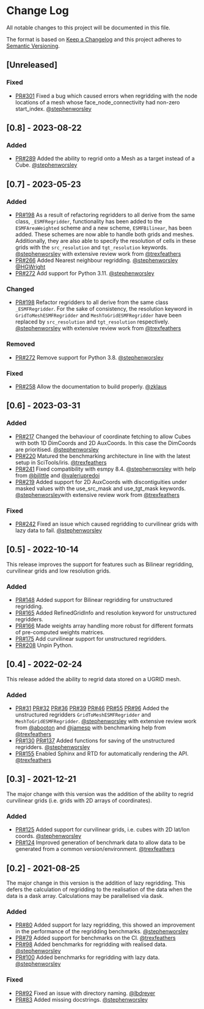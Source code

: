 
# Change Log
All notable changes to this project will be documented in this file.
 
The format is based on [Keep a Changelog](http://keepachangelog.com/)
and this project adheres to [Semantic Versioning](http://semver.org/).

## [Unreleased]

### Fixed

- [PR#301](https://github.com/SciTools-incubator/iris-esmf-regrid/pull/301)
  Fixed a bug which caused errors when regridding with the node locations
  of a mesh whose face_node_connectivity had non-zero start_index.
  [@stephenworsley](https://github.com/stephenworsley)

## [0.8] - 2023-08-22

### Added

- [PR#289](https://github.com/SciTools-incubator/iris-esmf-regrid/pull/289)
  Added the ability to regrid onto a Mesh as a target instead of a Cube.
  [@stephenworsley](https://github.com/stephenworsley)

## [0.7] - 2023-05-23

### Added

- [PR#198](https://github.com/SciTools-incubator/iris-esmf-regrid/pull/198)
  As a result of refactoring regridders to all derive from the same class,
  `_ESMFRegridder`, functionality has been added to the `ESMFAreaWeighted`
  scheme and a new scheme, `ESMFBilinear`, has been added.
  These schemes are now able to handle both grids and meshes.
  Additionally, they are also able to specify the resolution of cells in
  these grids with the `src_resolution` and `tgt_resolution` keywords.
  [@stephenworsley](https://github.com/stephenworsley) with extensive review
  work from [@trexfeathers](https://github.com/trexfeathers)
- [PR#266](https://github.com/SciTools-incubator/iris-esmf-regrid/pull/266)
  Added Nearest neighbour regridding.
  [@stephenworsley](https://github.com/stephenworsley)
  [@HGWright](https://github.com/HGWright)
- [PR#272](https://github.com/SciTools-incubator/iris-esmf-regrid/pull/272)
  Add support for Python 3.11.
  [@stephenworsley](https://github.com/stephenworsley)

### Changed

- [PR#198](https://github.com/SciTools-incubator/iris-esmf-regrid/pull/198)
  Refactor regridders to all derive from the same class `_ESMFRegridder`.
  For the sake of consistency, the resolution keyword in
  `GridToMeshESMFRegridder` and `MeshToGridESMFRegridder` have been
  replaced by `src_resolution` and `tgt_resolution` respectively.
  [@stephenworsley](https://github.com/stephenworsley) with extensive review
  work from [@trexfeathers](https://github.com/trexfeathers)

### Removed

- [PR#272](https://github.com/SciTools-incubator/iris-esmf-regrid/pull/272)
  Remove support for Python 3.8.
  [@stephenworsley](https://github.com/stephenworsley)

### Fixed

- [PR#258](https://github.com/SciTools-incubator/iris-esmf-regrid/pull/258)
  Allow the documentation to build properly.
  [@zklaus](https://github.com/zklaus)

## [0.6] - 2023-03-31

### Added

- [PR#217](https://github.com/SciTools-incubator/iris-esmf-regrid/pull/217)
  Changed the behaviour of coordinate fetching to allow Cubes with both
  1D DimCoords and 2D AuxCoords. In this case the DimCoords are prioritised.
  [@stephenworsley](https://github.com/stephenworsley)
- [PR#220](https://github.com/SciTools-incubator/iris-esmf-regrid/pull/220)
  Matured the benchmarking architecture in line with the latest setup in
  SciTools/iris.
  [@trexfeathers](https://github.com/trexfeathers)
- [PR#241](https://github.com/SciTools-incubator/iris-esmf-regrid/pull/241)
  Fixed compatibility with esmpy 8.4.
  [@stephenworsley](https://github.com/stephenworsley) with help from 
  [@bjlittle](https://github.com/bjlittle) and
  [@valeriupredoi](https://github.com/valeriupredoi)
- [PR#219](https://github.com/SciTools-incubator/iris-esmf-regrid/pull/219)
  Added support for 2D AuxCoords with discontiguities under masked values
  with the use_src_mask and use_tgt_mask keywords.
  [@stephenworsley](https://github.com/stephenworsley)with extensive review
  work from [@trexfeathers](https://github.com/trexfeathers)

### Fixed
- [PR#242](https://github.com/SciTools-incubator/iris-esmf-regrid/pull/242)
  Fixed an issue which caused regridding to curvilinear grids with lazy
  data to fail.
  [@stephenworsley](https://github.com/stephenworsley)

## [0.5] - 2022-10-14

This release improves the support for features such as Bilinear regridding,
curvilinear grids and low resolution grids.

### Added

- [PR#148](https://github.com/SciTools-incubator/iris-esmf-regrid/pull/148)
  Added support for Bilinear regridding for unstructured regridding.
- [PR#165](https://github.com/SciTools-incubator/iris-esmf-regrid/pull/165)
  Added RefinedGridInfo and resolution keyword for unstructured regridders.
- [PR#166](https://github.com/SciTools-incubator/iris-esmf-regrid/pull/166)
  Made weights array handling more robust for different formats of
  pre-computed weights matrices.
- [PR#175](https://github.com/SciTools-incubator/iris-esmf-regrid/pull/175)
  Add curvilinear support for unstructured regridders.
- [PR#208](https://github.com/SciTools-incubator/iris-esmf-regrid/pull/208)
  Unpin Python.
 
## [0.4] - 2022-02-24

This release added the ability to regrid data stored on a UGRID mesh.

### Added

- [PR#31](https://github.com/SciTools-incubator/iris-esmf-regrid/pull/31)
  [PR#32](https://github.com/SciTools-incubator/iris-esmf-regrid/pull/32)
  [PR#36](https://github.com/SciTools-incubator/iris-esmf-regrid/pull/36)
  [PR#39](https://github.com/SciTools-incubator/iris-esmf-regrid/pull/39)
  [PR#46](https://github.com/SciTools-incubator/iris-esmf-regrid/pull/46)
  [PR#55](https://github.com/SciTools-incubator/iris-esmf-regrid/pull/55)
  [PR#96](https://github.com/SciTools-incubator/iris-esmf-regrid/pull/96)
  Added the unstructured regridders `GridToMeshESMFRegridder` and
  `MeshToGridESMFRegridder`.
  [@stephenworsley](https://github.com/stephenworsley) with extensive review
  work from [@abooton](https://github.com/abooton) and
  [@jamesp](https://github.com/jamesp) with benchmarking help from
  [@trexfeathers](https://github.com/trexfeathers)
- [PR#130](https://github.com/SciTools-incubator/iris-esmf-regrid/pull/130)
  [PR#137](https://github.com/SciTools-incubator/iris-esmf-regrid/pull/137)
  Added functions for saving of the unstructured regridders.
  [@stephenworsley](https://github.com/stephenworsley)
- [PR#155](https://github.com/SciTools-incubator/iris-esmf-regrid/pull/155)
  Enabled Sphinx and RTD for automatically rendering the API.
  [@trexfeathers](https://github.com/trexfeathers)

## [0.3] - 2021-12-21

The major change with this version was the addition of the ability to
regrid curvilinear grids (i.e. grids with 2D arrays of coordinates).

### Added
- [PR#125](https://github.com/SciTools-incubator/iris-esmf-regrid/pull/125)
  Added support for curvilinear grids, i.e. cubes with 2D lat/lon coords.
  [@stephenworsley](https://github.com/stephenworsley)
- [PR#124](https://github.com/SciTools-incubator/iris-esmf-regrid/pull/124)
  Improved generation of benchmark data to allow data to be generated from
  a common version/environment.
  [@trexfeathers](https://github.com/trexfeathers)

## [0.2] - 2021-08-25

The major change in this version is the addition of lazy regridding.
This defers the calculation of regridding to the realisation of the data
when the data is a dask array. Calculations may be parallelised via dask.
 
### Added
- [PR#80](https://github.com/SciTools-incubator/iris-esmf-regrid/pull/80)
  Added support for lazy regridding, this showed an improvement in the
  performance of the regridding benchmarks.
  [@stephenworsley](https://github.com/stephenworsley)
- [PR#79](https://github.com/SciTools-incubator/iris-esmf-regrid/pull/79)
  Added support for benchmarks on the CI.
  [@trexfeathers](https://github.com/trexfeathers)
- [PR#98](https://github.com/SciTools-incubator/iris-esmf-regrid/pull/98)
  Added benchmarks for regridding with realised data.
  [@stephenworsley](https://github.com/stephenworsley)
- [PR#100](https://github.com/SciTools-incubator/iris-esmf-regrid/pull/100)
  Added benchmarks for regridding with lazy data.
  [@stephenworsley](https://github.com/stephenworsley)
 
### Fixed
- [PR#92](https://github.com/SciTools-incubator/iris-esmf-regrid/pull/92)
  Fixed an issue with directory naming. [@lbdreyer](https://github.com/lbdreyer)
- [PR#83](https://github.com/SciTools-incubator/iris-esmf-regrid/pull/83)
  Added missing docstrings. [@stephenworsley](https://github.com/stephenworsley)
